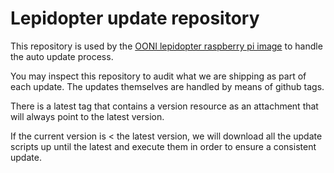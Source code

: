 # Lepidopter update repository

This repository is used by the [OONI lepidopter raspberry pi
image](https://github.com/thetorproject/lepidopter) to handle the auto update
process.

You may inspect this repository to audit what we are shipping as part of each
update. The updates themselves are handled by means of github tags.

There is a latest tag that contains a version resource as an attachment that will
always point to the latest version.

If the current version is < the latest version, we will download all the update
scripts up until the latest and execute them in order to ensure a consistent
update.


